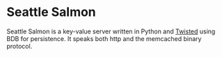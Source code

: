 # Seattle Salmon

Seattle Salmon is a key-value server written in Python and [Twisted](http://twistedmatrix.com/) using BDB for persistence. It speaks both http and the memcached binary protocol.

